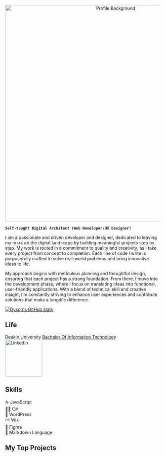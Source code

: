 <p align="center">
    <img src="https://media.licdn.com/dms/image/v2/D5616AQGfBgNro9Lidg/profile-displaybackgroundimage-shrink_350_1400/profile-displaybackgroundimage-shrink_350_1400/0/1715685057863?e=1736985600&v=beta&t=cEqwZHEQiDbu7bMAdEaR-WCxL3SSAV3vMv0GLsGJOTM" alt="Profile Background" width="700"/>
</p>

**`Self-taught Digital Architect (Web Developer/UX Designer)`**

I am a passionate and driven developer and designer, dedicated to leaving my mark on the digital landscape by building meaningful projects step by step. My work is rooted in a commitment to quality and creativity, as I take every project from concept to completion. Each line of code I write is purposefully crafted to solve real-world problems and bring innovative ideas to life.

My approach begins with meticulous planning and thoughtful design, ensuring that each project has a strong foundation. From there, I move into the development phase, where I focus on translating ideas into functional, user-friendly applications. With a blend of technical skill and creative insight, I’m constantly striving to enhance user experiences and contribute solutions that make a tangible difference.

[![Dyson's GitHub stats](https://github-readme-stats.vercel.app/api?username=Trooper024)](https://github.com/anuraghazra/github-readme-stats)

## Life
Deakin University [Bachelor Of Information Technology](https://www.deakin.edu.au/course/bachelor-information-technology)  
<a href="https://www.linkedin.com/in/dyson-yong-shen-tan/" target="_blank">
    <img src="https://logos-world.net/wp-content/uploads/2020/04/Linkedin-Logo.png" alt="LinkedIn" width="120" style="border-radius: 4px;"/>
</a>  
## Skills

☕ JavaScript  
🧑‍💻 C#  
📝 WordPress  
⛅ Wix  
📔 Figma  
📎 Markdown Language

## My Top Projects
